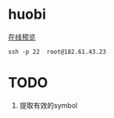 # huobi

<a href="http://182.61.43.233:8080">在线预览</a>

```shell
ssh -p 22  root@182.61.43.23
```


# TODO

1. 提取有效的symbol

